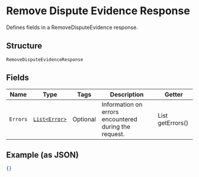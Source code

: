 
# Remove Dispute Evidence Response

Defines fields in a RemoveDisputeEvidence response.

## Structure

`RemoveDisputeEvidenceResponse`

## Fields

| Name | Type | Tags | Description | Getter |
|  --- | --- | --- | --- | --- |
| `Errors` | [`List<Error>`](/doc/models/error.md) | Optional | Information on errors encountered during the request. | List<Error> getErrors() |

## Example (as JSON)

```json
{}
```

